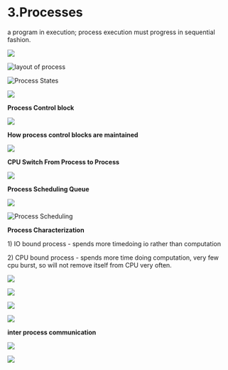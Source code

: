 # 3.Processes

a program in execution; process execution must progress in sequential fashion.

![](../.gitbook/assets/image%20%2863%29.png)

![layout of process](../.gitbook/assets/image%20%28134%29.png)



![Process States](../.gitbook/assets/image%20%2889%29.png)

![](../.gitbook/assets/image%20%28156%29.png)



**Process Control block** 

![](../.gitbook/assets/image%20%2881%29.png)



**How process control blocks are maintained** 

![](../.gitbook/assets/image%20%284%29.png)

**CPU Switch From Process to Process**

![](../.gitbook/assets/image%20%28102%29.png)

**Process Scheduling Queue**

![](../.gitbook/assets/image%20%2853%29.png)

![Process Scheduling](../.gitbook/assets/image%20%2892%29.png)

**Process Characterization** 

1\) IO bound process - spends more timedoing io rather than computation 

2\) CPU bound process - spends more time doing computation, very few cpu burst, so will not remove itself from CPU very often.



![](../.gitbook/assets/image%20%2866%29.png)

![](../.gitbook/assets/image%20%2899%29.png)



![](../.gitbook/assets/image%20%2852%29.png)

![](../.gitbook/assets/image%20%28139%29.png)

**inter process communication** 

![](../.gitbook/assets/image%20%28109%29.png)

![](../.gitbook/assets/image%20%2876%29.png)









